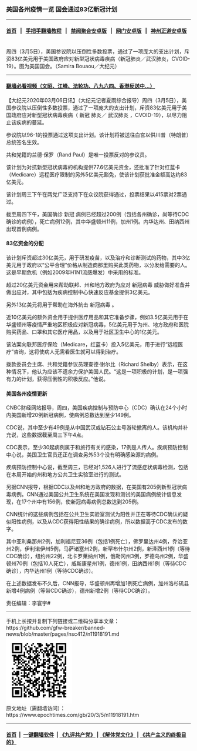 ### 美国各州疫情一览 国会通过83亿新冠计划
------------------------

#### [首页](https://github.com/gfw-breaker/banned-news/blob/master/README.md) &nbsp;&nbsp;|&nbsp;&nbsp; [手把手翻墙教程](https://github.com/gfw-breaker/guides/wiki) &nbsp;&nbsp;|&nbsp;&nbsp; [禁闻聚合安卓版](https://github.com/gfw-breaker/bn-android) &nbsp;&nbsp;|&nbsp;&nbsp; [网门安卓版](https://github.com/oGate2/oGate) &nbsp;&nbsp;|&nbsp;&nbsp; [神州正道安卓版](https://github.com/SzzdOgate/update) 



<div><img alt="" class="aligncenter wp-post-image" src="https://i.epochtimes.com/assets/uploads/2019/11/190608194849100699-600x400.jpg"/>
<div class="red16 caption">
 周四（3月5日），美国参议院以压倒性多数投票，通过了一项庞大的支出计划，斥资83亿美元用于美国政府应对新型冠状病毒疾病（新冠肺炎／武汉肺炎，CVOID-19）。图为美国国会。（Samira Bouaou／大纪元）
</div>
</div><hr/>

#### [翻墙必看视频（文昭、江峰、法轮功、八九六四、香港反送中...）](https://github.com/gfw-breaker/banned-news/blob/master/pages/link3.md)

<div><p>
 【大纪元2020年03月06日讯】（大纪元记者夏雨综合报导）周四（3月5日），美国参议院以压倒性多数投票，通过了一项庞大的支出计划，斥资83亿美元用于美国政府应对新型冠状病毒疾病（
 <ok href="https://www.epochtimes.com/gb/tag/%E6%96%B0%E5%86%A0.html">
  新冠
 </ok>
 肺炎／
 <ok href="https://www.epochtimes.com/gb/tag/%E6%AD%A6%E6%B1%89%E8%82%BA%E7%82%8E.html">
  武汉肺炎
 </ok>
 ，CVOID-19），以尽力阻止该疾病的蔓延。
</p>
<p>
 参议院以96-1的投票通过这项支出计划。该计划将被送往白宫以供川普（特朗普）总统签名生效。
</p>
<p>
 共和党籍的兰德·保罗（Rand Paul）是唯一投票反对的参议员。
</p>
<p>
 该计划为对抗新型冠状病毒的机构提供77.6亿美元资金，还批准了针对红蓝卡（Medicare）远程医疗限制的另外5亿美元豁免，使该计划获批准金额高达约83亿美元。
</p>
<p>
 该计划周三下午在两党广泛支持下在众议院获得通过，投票结果以415票对2票通过。
</p>
<p>
 截至周四下午，美国确诊
 <ok href="https://www.epochtimes.com/gb/tag/%E6%96%B0%E5%86%A0.html">
  新冠
 </ok>
 病例已经超过200例（包括各州确诊，尚等待CDC确诊的病例），死亡病例12例，其中华盛顿州11例，加州1例。内华达州、田纳西州出现首例病例。
</p>
<h4>
 83亿资金的分配
</h4>
<p>
 该计划斥资超过30亿美元，用于研发疫苗，以及治疗和诊断测试的药物，其中3亿美元用于政府以“公平合理”价格从制造商那里购买此类药物，以分发给需要的人。这是早期危机（例如2009年H1N1流感爆发）中采用的标准。
</p>
<p>
 超过20亿美元资金用来帮助联邦、州和地方政府为应对
 <ok href="https://www.epochtimes.com/gb/tag/%E6%96%B0%E5%86%A0%E7%97%85%E6%AF%92.html">
  新冠病毒
 </ok>
 威胁做好准备并做出应对，其中包括为疾病控制中心快速反应基金提供3亿美元。
</p>
<p>
 另外13亿美元将用于帮助在海外抗击
 <ok href="https://www.epochtimes.com/gb/tag/%E6%96%B0%E5%86%A0%E7%97%85%E6%AF%92.html">
  新冠病毒
 </ok>
 。
</p>
<p>
 近10亿美元的额外资金用于提供医疗用品和其它准备步骤，例如3.5亿美元用于在华盛顿州等疫情严重地区积极应对新冠病毒，5亿美元用于为州、地方政府和医院购买药品、口罩和其它医疗用品，以及用于社区卫生中心的1亿美元。
</p>
<p>
 该法案向联邦医疗保险（Medicare，红蓝卡）投入5亿美元，用于进行“远程医疗”咨询，这将使病人无需看医生就可以得到治疗。
</p>
<p>
 拨款委员会主席、共和党籍参议员理查德·谢尔比（Richard Shelby）表示，在这种情况下，他认为应该不遗余力保护美国人民。“这是一项积极的计划，是一项强有力的计划，获得压倒性的积极反应。”他说。
</p>
<h4>
 美国各州疫情更新
</h4>
<p>
 CNBC财经网站报导，周四，美国疾病控制与预防中心（CDC）确认在24个小时内美国新增20例新冠病例，使病例总数达到至少149例。
</p>
<p>
 CDC说，其中至少有49例是从中国武汉或钻石公主号游轮撤离的人。该机构并补充说，这些数据截至周三下午4点。
</p>
<p>
 CDC表示，至少30起病例属于和旅行有关的感染，17例是人传人。疾病预防控制中心说，美国卫生官员还正在调查另外53个没有明确感染源的病例。
</p>
<p>
 疾病预防控制中心说，截至周三，已经对1,526人进行了流感症状病毒检测，包括在本周开始的州和地方公共卫生实验室进行的测试。
</p>
<p>
 另据CNN报导，根据CDC以及州和地方政府的数据，在美国有205例新型冠状病毒病例。CNN通过美国公共卫生系统在美国发现和测试的美国病例统计信息发现，在17个州中有156例，使新冠病毒病例总数达到205例。
</p>
<p>
 CNN统计的这些病例包括在公共卫生实验室测试为阳性并正在等待CDC确认的疑似阳性病例，以及从CDC获得阳性结果的确诊病例，所以数据高于CDC发布的数字。
</p>
<p>
 其中亚利桑那州2例，加利福尼亚36例（包括1例死亡），佛罗里达州4例，乔治亚州2例，伊利诺伊州5例，马萨诸塞州2例，新罕布什尔州2例，新泽西州1例（等待CDC确诊），纽约州22例，北卡罗莱纳州1例，俄勒冈州3例，罗德岛州2例，华盛顿州70例（包括10人死亡），威斯康星州1例，德州1例，田纳西州1例（等待CDC确诊），内华达州1例（等待CDC确诊）。
</p>
<p>
 在上述数据发布不久后，CNN报导，华盛顿州再增加1例死亡病例，加州洛杉矶县新增4例病例（等带CDC确诊），德州新增2例（等待CDC确诊）。
</p>
<p>
 责任编辑：李寰宇#
</p>
</div>
<hr/>
手机上长按并复制下列链接或二维码分享本文章：<br/>
https://github.com/gfw-breaker/banned-news/blob/master/pages/nsc412/n11918191.md <br/>
<a href='https://github.com/gfw-breaker/banned-news/blob/master/pages/nsc412/n11918191.md'><img src='https://github.com/gfw-breaker/banned-news/blob/master/pages/nsc412/n11918191.md.png'/></a> <br/>
原文地址（需翻墙访问）：https://www.epochtimes.com/gb/20/3/5/n11918191.htm


------------------------
#### [首页](https://github.com/gfw-breaker/banned-news/blob/master/README.md) &nbsp;|&nbsp; [一键翻墙软件](https://github.com/gfw-breaker/nogfw/blob/master/README.md) &nbsp;| [《九评共产党》](https://github.com/gfw-breaker/9ping.md/blob/master/README.md#九评之一评共产党是什么) | [《解体党文化》](https://github.com/gfw-breaker/jtdwh.md/blob/master/README.md) | [《共产主义的终极目的》](https://github.com/gfw-breaker/gczydzjmd.md/blob/master/README.md)


<img src='http://gfw-breaker.win/banned-news/pages/nsc412/n11918191.md' width='0px' height='0px'/>